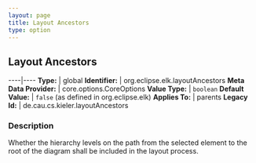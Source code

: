 ```yaml
---
layout: page
title: Layout Ancestors
type: option
---
```

## Layout Ancestors

----|----
**Type:** | global
**Identifier:** | org.eclipse.elk.layoutAncestors
**Meta Data Provider:** | core.options.CoreOptions
**Value Type:** | `boolean`
**Default Value:** | `false` (as defined in org.eclipse.elk)
**Applies To:** | parents
**Legacy Id:** | de.cau.cs.kieler.layoutAncestors

### Description

Whether the hierarchy levels on the path from the selected element to the root of the diagram shall be included in the layout process.
